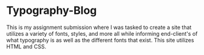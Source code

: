 # Typography-Blog
This is my assignment submission where I was tasked to create a site that utilizes a variety of fonts, styles, and more all while informing end-client's of what typography is as well as the different fonts that exist. This site utilizes HTML and CSS.
